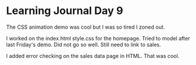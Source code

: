 # Learning Journal Day 9

The CSS animation demo was cool but I was so tired I zoned out.

I worked on the index.html style.css for the homepage. Tried to model after last Friday's demo. Did not go so well.  Still need to link to sales.

I added error checking on the sales data page in HTML.  That was cool.


